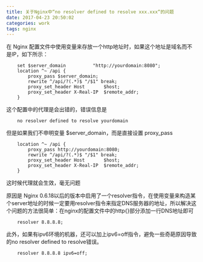 ```yaml
---
title: 关于Nginx中“no resolver defined to resolve xxx.xxx“的问题
date: 2017-04-23 20:50:02
categories: work
tags: nginx
---
```

在 Nginx 配置文件中使用变量来存放一个http地址时，如果这个地址是域名而不是IP，如下所示：

```
    set $server_domain          "http://yourdomain:8080";
    location ^~ /api {
        proxy_pass $server_domain;
        rewrite ^/api/?(.*)$ "/$1" break;
        proxy_set_header Host       $host;
        proxy_set_header X-Real-IP  $remote_addr;
    }
```

这个配置中的代理是会出错的，错误信息是

```
    no resolver defined to resolve yourdomain
```

但是如果我们不申明变量 $server_domain，而是直接设置 proxy_pass

```
    location ^~ /api {
        proxy_pass http://yourdomain:8080;
        rewrite ^/api/?(.*)$ "/$1" break;
        proxy_set_header Host       $host;
        proxy_set_header X-Real-IP  $remote_addr;
    }
```

这时候代理就会生效，毫无问题

原因是 Nginx 0.6.18以后的版本中启用了一个resolver指令，在使用变量来构造某个server地址的时候一定要用resolver指令来指定DNS服务器的地址，所以解决这个问题的方法很简单：在nginx的配置文件中的http{}部分添加一行DNS地址即可

```
    resolver 8.8.8.8;
```

此外，如果有ipv6环境的机器，还可以加上ipv6=off指令，避免一些奇葩原因导致的no resolver defined to resolve错误。

```
    resolver 8.8.8.8 ipv6=off;
```